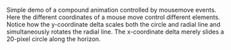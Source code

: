 Simple demo of a compound animation controlled by mousemove events.  Here the different coordinates of a mouse move control different elements.  Notice how the y-coordinate delta scales both the circle and radial line and simultaneously rotates the radial line.  The x-coordinate delta merely slides a 20-pixel circle along the horizon.
